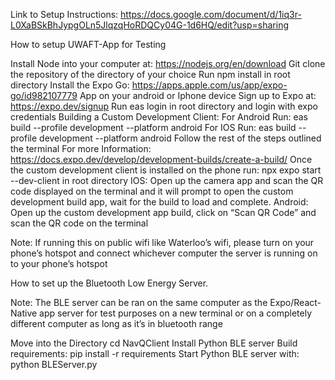 
Link to Setup Instructions: https://docs.google.com/document/d/1iq3r-L0XaBSkBhJypgOLn5JlqzqHoRDQCy04G-1d6HQ/edit?usp=sharing

How to setup UWAFT-App for Testing

Install Node into your computer at: https://nodejs.org/en/download
Git clone the repository of the directory of your choice
Run npm install  in root directory
Install the Expo Go: https://apps.apple.com/us/app/expo-go/id982107779  App on your android or Iphone device
Sign up to Expo at: https://expo.dev/signup
Run eas login in root directory and login with expo credentials
Building a Custom Development Client:
For Android Run: eas build --profile development --platform android
For IOS Run: eas build --profile development --platform android
Follow the rest of the steps outlined the terminal
For more Information: https://docs.expo.dev/develop/development-builds/create-a-build/
Once the custom development client is installed on the phone run: 
npx expo start --dev-client in root directory
IOS: Open up the camera app and scan the QR code displayed on the terminal and it will prompt to open the custom development build app, wait for the build to load and complete.
Android: Open up the custom development app build, click on “Scan QR Code” and scan the QR code on the terminal

Note: If running this on public wifi like Waterloo’s wifi, please turn on your phone’s hotspot and connect whichever computer the server is running on to your phone’s hotspot

How to set up the Bluetooth Low Energy Server. 

Note: The BLE server can be ran on the same computer as the Expo/React-Native app server for test purposes on a new terminal or on a completely different computer as long as it’s in bluetooth range

Move into the Directory cd NavQClient
Install Python BLE server Build requirements: 
pip install -r requirements
Start Python BLE server with: python BLEServer.py

